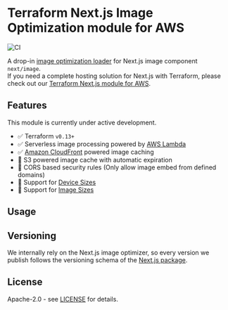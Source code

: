 # Terraform Next.js Image Optimization module for AWS

![CI](https://github.com/dealmore/terraform-aws-next-js-image-optimization/workflows/CI/badge.svg)

A drop-in [image optimization loader](https://nextjs.org/docs/basic-features/image-optimization#loader) for Next.js image component `next/image`.  
If you need a complete hosting solution for Next.js with Terraform, please check out our [Terraform Next.js module for AWS](https://registry.terraform.io/modules/dealmore/next-js/aws).

## Features

This module is currently under active development.

- ✅  Terraform `v0.13+`
- ✅  Serverless image processing powered by [AWS Lambda](https://aws.amazon.com/lambda/)
- ✅  [Amazon CloudFront](https://aws.amazon.com/cloudfront/) powered image caching
- 🚧  S3 powered image cache with automatic expiration
- 🚧  CORS based security rules (Only allow image embed from defined domains)
- 🚧  Support for [Device Sizes](https://nextjs.org/docs/basic-features/image-optimization#device-sizes)
- 🚧  Support for [Image Sizes](https://nextjs.org/docs/basic-features/image-optimization#image-sizes)

## Usage

## Versioning

We internally rely on the Next.js image optimizer, so every version we publish follows the versioning schema of the [Next.js package](https://www.npmjs.com/package/next).

## License

Apache-2.0 - see [LICENSE](https://github.com/dealmore/terraform-aws-next-js-image-optimization/blob/main/LICENSE) for details.

